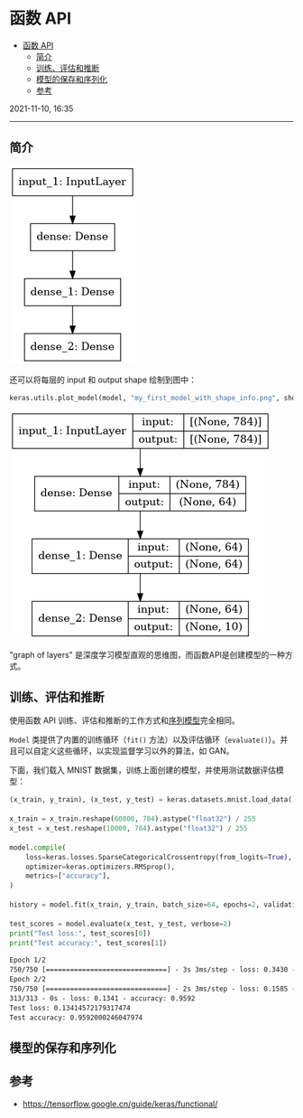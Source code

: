 # 函数 API

- [函数 API](#函数-api)
  - [简介](#简介)
  - [训练、评估和推断](#训练评估和推断)
  - [模型的保存和序列化](#模型的保存和序列化)
  - [参考](#参考)

2021-11-10, 16:35
***

## 简介


![](images/2021-11-10-16-56-53.png)

还可以将每层的 input 和 output shape 绘制到图中：

```py
keras.utils.plot_model(model, "my_first_model_with_shape_info.png", show_shapes=True)
```

![](images/2021-11-10-16-57-40.png)

"graph of layers" 是深度学习模型直观的思维图，而函数API是创建模型的一种方式。

## 训练、评估和推断

使用函数 API 训练、评估和推断的工作方式和[序列模型](sequential_api.md)完全相同。

`Model` 类提供了内置的训练循环（`fit()` 方法）以及评估循环（`evaluate()`）。并且可以自定义这些循环，以实现监督学习以外的算法，如 GAN。

下面，我们载入 MNIST 数据集，训练上面创建的模型，并使用测试数据评估模型：

```py
(x_train, y_train), (x_test, y_test) = keras.datasets.mnist.load_data()

x_train = x_train.reshape(60000, 784).astype("float32") / 255
x_test = x_test.reshape(10000, 784).astype("float32") / 255

model.compile(
    loss=keras.losses.SparseCategoricalCrossentropy(from_logits=True),
    optimizer=keras.optimizers.RMSprop(),
    metrics=["accuracy"],
)

history = model.fit(x_train, y_train, batch_size=64, epochs=2, validation_split=0.2)

test_scores = model.evaluate(x_test, y_test, verbose=2)
print("Test loss:", test_scores[0])
print("Test accuracy:", test_scores[1])
```

```txt
Epoch 1/2
750/750 [==============================] - 3s 3ms/step - loss: 0.3430 - accuracy: 0.9035 - val_loss: 0.1851 - val_accuracy: 0.9463
Epoch 2/2
750/750 [==============================] - 2s 3ms/step - loss: 0.1585 - accuracy: 0.9527 - val_loss: 0.1366 - val_accuracy: 0.9597
313/313 - 0s - loss: 0.1341 - accuracy: 0.9592
Test loss: 0.13414572179317474
Test accuracy: 0.9592000246047974
```

## 模型的保存和序列化




## 参考

- https://tensorflow.google.cn/guide/keras/functional/
